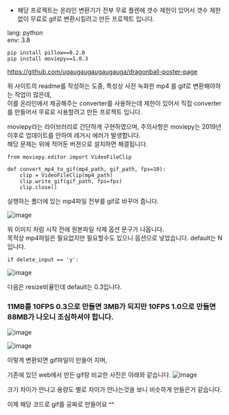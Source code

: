 - 해당 프로젝트는 온라인 변환기가 전부 무료 플렌에 갯수 제한이 있어서 갯수 제한 없이 무료로 gif로 변환시킬려고 만든 프로젝트 입니다.

lang: python   
env: 3.8
```
pip install pillow==8.2.0
pip install moviepy==1.0.3
```

https://github.com/ugaugaugaugaugauga/dragonball-poster-page

위 사이트의 readme를 작성하는 도중, 특성상 사전 녹화한 mp4 를 gif로 변환해야하는 작업이 많은데,   
이를 온라인에서 제공해주는 converter를 사용하는데 제한이 있어서 직접 converter를 만들어서 무료로 사용할려고 만든 프로젝트 입니다.

moviepy라는 라이브러리로 간단하게 구현하였으며, 주의사항은 moviepy는 2019년 이후로 업데이트를 안하여 레거시 에러가 발생합니다.   
해당 문제는 위에 적어둔 버젼으로 설치하면 해결됩니다.

```
from moviepy.editor import VideoFileClip

def convert_mp4_to_gif(mp4_path, gif_path, fps=10):
    clip = VideoFileClip(mp4_path)
    clip.write_gif(gif_path, fps=fps)
    clip.close()
```


실행하는 폴더에 있는 mp4파일 전부를 gif로 바꾸어 줍니다.

![image](https://github.com/user-attachments/assets/b4449ba3-00e0-4aa4-b80f-b73da13fe00e)

위 이미지 처럼 시작 전에 원본파일 삭제 옵션 문구가 나옵니다.   
목적상 mp4파일은 필요없지만 필요할수도 있으니 옵션으로 넣었습니다. default는 N입니다.
```
if delete_input == 'y':
```
![image](https://github.com/user-attachments/assets/73fd38f3-e96c-4591-bcab-fe752524e0f7)

다음은 resize비율인데 default는 0.3입니다. 

### 11MB를 10FPS 0.3으로 만들면 3MB가 되지만 10FPS 1.0으로 만들면 88MB가 나오니 조심하셔야 합니다.

![image](https://github.com/user-attachments/assets/45893d17-e937-4019-a152-58c840f846c4)

![image](https://github.com/user-attachments/assets/db5a5d1d-942e-48c7-b693-6661a54df7cb)

이렇게 변환되면 gif파일이 만들어 지며,

기존에 있던 web에서 만든 gif랑 비교한 사진은 아래와 같습니다.
![image](https://github.com/user-attachments/assets/2b28d956-4f7a-48e4-9ff1-595f0849968c)

크기 차이가 안나고 용량도 별로 차이가 안나는것을 보니 비슷하게 만들은거 같습니다.

이제 해당 코드로 gif를 공짜로 만들어요 ^^
